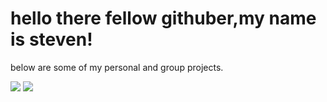 # hello there fellow githuber,my name is steven! #

below are some of my personal and group projects. 

<p align="left">
    <img src="https://skillicons.dev/icons?i=py,java,c,js,postgres,swift,r,latex"/>
    <img src="https://skillicons.dev/icons?i=react,azure,git,github,figma,django,docker,postman,flask,html,css,pytorch"/>
</p>
